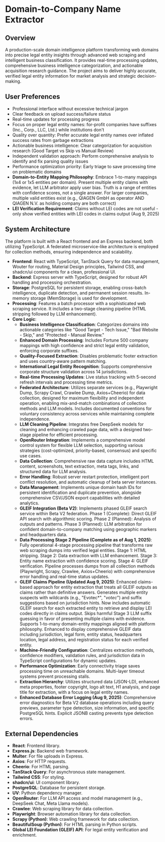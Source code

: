 # Domain-to-Company Name Extractor

## Overview
A production-scale domain intelligence platform transforming web domains into precise legal entity insights through advanced web scraping and intelligent business classification. It provides real-time processing updates, comprehensive business intelligence categorization, and actionable acquisition research guidance. The project aims to deliver highly accurate, verified legal entity information for market analysis and strategic decision-making.

## User Preferences
- Professional interface without excessive technical jargon
- Clear feedback on upload success/failure status
- Real-time updates for processing progress
- Focus on proper legal entity names: for-profit companies have suffixes (Inc., Corp., LLC, Ltd.) while institutions don't
- Quality over quantity: Prefer accurate legal entity names over inflated success rates from garbage extractions
- Actionable business intelligence: Clear categorization for acquisition research (Good Target vs Skip vs Manual Review)
- Independent validation approach: Perform comprehensive analysis to identify and fix parsing quality issues
- Performance optimization priority: Early triage to save processing time on problematic domains
- **Domain-to-Entity Mapping Philosophy**: Embrace 1-to-many mappings (1x4 or 1x5 entities per domain). Present multiple entity claims with evidence, let LLM arbitrator apply user bias. Truth is a range of entities with confidence scores, not a single answer. For larger companies, multiple valid entities exist (e.g., QIAGEN GmbH as operator AND QIAGEN N.V. as holding company are both correct)
- **LEI Verification Requirement**: Claims without LEI codes are not useful - only show verified entities with LEI codes in claims output (Aug 9, 2025)

## System Architecture
The platform is built with a React frontend and an Express backend, both utilizing TypeScript. A federated microservice-like architecture is employed for collection methods, ensuring independence and scalability.

- **Frontend**: React with TypeScript, TanStack Query for data management, Wouter for routing, Material Design principles, Tailwind CSS, and shadcn/ui components for a clean, professional UI.
- **Backend**: Express server with TypeScript, designed for robust API handling and processing orchestration.
- **Storage**: PostgreSQL for persistent storage, enabling cross-batch intelligence, duplicate detection, and permanent session results. In-memory storage (MemStorage) is used for development.
- **Processing**: Features a batch processor with a sophisticated web scraping service. It includes a two-stage cleaning pipeline (HTML stripping followed by LLM enhancement).
- **Core Logic**:
    - **Business Intelligence Classification**: Categorizes domains into actionable categories like "Good Target - Tech Issue," "Bad Website - Skip," and "Protected - Manual Review."
    - **Enhanced Domain Processing**: Includes Fortune 500 company mappings with high confidence and strict legal entity validation, enforcing corporate suffixes.
    - **Quality-Focused Extraction**: Disables problematic footer extraction and uses country-aware pattern matching.
    - **International Legal Entity Recognition**: Supports comprehensive corporate structure validation across 14 jurisdictions.
    - **Real-time Processing Updates**: Live status tracking with 5-second refresh intervals and processing time metrics.
    - **Federated Architecture**: Utilizes separate services (e.g., Playwright Dump, Scrapy Crawl, Crawlee Dump, Axios+Cheerio) for data collection, designed for maximum flexibility and independent operation, enabling mix-and-match combinations of collection methods and LLM models. Includes documented conventions for voluntary consistency across services while maintaining complete independence.
    - **LLM Cleaning Pipeline**: Integrates free DeepSeek models for cleaning and enhancing crawled page data, with a designed two-stage pipeline for efficient processing.
    - **OpenRouter Integration**: Implements a comprehensive model control system for flexible LLM selection, supporting various strategies (cost-optimized, priority-based, consensus) and specific use cases.
    - **Data Collection**: Comprehensive raw data capture includes HTML content, screenshots, text extraction, meta tags, links, and structured data for LLM analysis.
    - **Error Handling**: Robust server restart protection, intelligent port conflict resolution, and automatic cleanup of beta server instances.
    - **Data Management**: Implements unique domain hash IDs for persistent identification and duplicate prevention, alongside comprehensive CSV/JSON export capabilities with detailed analytics.
    - **GLEIF Integration (Beta V2)**: Implements phased GLEIF search service within Beta V2 federation. Phase 1 (Complete): Direct GLEIF API search with algorithmic scoring. Phase 2 (Planned): Analysis of outputs and patterns. Phase 3 (Planned): LLM arbitration for confident domain-to-company matching using geographic markers and headquarters data.
    - **Data Processing Stage 2 Pipeline (Complete as of Aug 1, 2025)**: Fully operational 4-stage processing pipeline that transforms raw web scraping dumps into verified legal entities. Stage 1: HTML stripping. Stage 2: Data extraction with LLM enhancement. Stage 3: Entity name extraction with confidence scoring. Stage 4: GLEIF verification. Pipeline processes dumps from all collection methods (Playwright, Scrapy, Crawlee, Axios+Cheerio) with comprehensive error handling and real-time status updates.
    - **GLEIF Claims Pipeline (Updated Aug 9, 2025)**: Enhanced claims-based approach for entity extraction that treats all GLEIF outputs as claims rather than definitive answers. Generates multiple entity suspects with wildcards (e.g., "Evotec*", "*votec*") and suffix suggestions based on jurisdiction hints. Now includes automatic GLEIF search for each extracted entity to retrieve and display LEI codes directly in claims output. Skips harmful Stage 3 LLM suffix guessing in favor of presenting multiple claims with evidence. Supports 1-to-many domain-entity mappings aligned with platform philosophy. Enhanced to display comprehensive GLEIF data including jurisdiction, legal form, entity status, headquarters location, legal address, and registration status for each verified entity.
    - **Machine-Friendly Configuration**: Centralizes extraction methods, confidence modifiers, validation rules, and jurisdiction data in TypeScript configurations for dynamic updates.
    - **Performance Optimization**: Early connectivity triage saves processing time on unreachable domains. Multi-layer timeout systems prevent processing stalls.
    - **Extraction Hierarchy**: Utilizes structured data (JSON-LD), enhanced meta properties, footer copyright, logo alt text, H1 analysis, and page title for extraction, with a focus on legal entity names.
    - **Enhanced Database Error Logging (Aug 9, 2025)**: Comprehensive error diagnostics for Beta V2 database operations including query previews, parameter type detection, size information, and specific PostgreSQL hints. Explicit JSONB casting prevents type detection errors.

## External Dependencies
- **React**: Frontend library.
- **Express.js**: Backend web framework.
- **Multer**: For file uploads in Express.
- **Axios**: For HTTP requests.
- **Cheerio**: For HTML parsing.
- **TanStack Query**: For asynchronous state management.
- **Tailwind CSS**: For styling.
- **shadcn/ui**: UI component library.
- **PostgreSQL**: Database for persistent storage.
- **UV**: Python dependency manager.
- **OpenRouter**: For LLM API access and model management (e.g., DeepSeek Chat, Meta Llama models).
- **Crawlee**: Web scraping library for data collection.
- **Playwright**: Browser automation library for data collection.
- **Scrapy (Python)**: Web crawling framework for data collection.
- **BeautifulSoup (Python)**: For HTML parsing in Python scripts.
- **Global LEI Foundation (GLEIF) API**: For legal entity verification and enrichment.